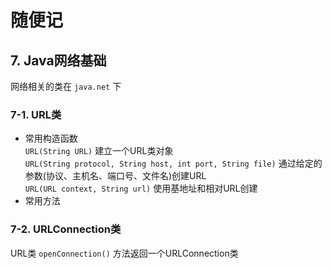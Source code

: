 # 随便记

## 7. Java网络基础

网络相关的类在 `java.net` 下

### 7-1. URL类

- 常用构造函数  
  `URL(String URL)` 建立一个URL类对象  
  `URL(String protocol, String host, int port, String file)` 通过给定的参数(协议、主机名、端口号、文件名)创建URL  
  `URL(URL context, String url)` 使用基地址和相对URL创建  
- 常用方法

### 7-2. URLConnection类

URL类 `openConnection()` 方法返回一个URLConnection类  
